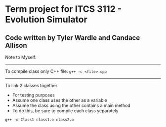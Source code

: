 # Term project for ITCS 3112 - Evolution Simulator
## Code written by Tyler Wardle and Candace Allison

Note to Myself:
***
To compile class only C++ file: 
`g++ -c <file>.cpp`
***
To link 2 classes together
* For testing purposes
* Assume one class uses the other as a variable
* Assume the class using the other contains a main method
* To do this, be sure to compile each class separately 

`g++ -o Class1 class1.o class2.o`
